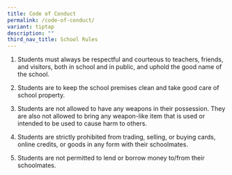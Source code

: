 ```yaml
---
title: Code of Conduct
permalink: /code-of-conduct/
variant: tiptap
description: ""
third_nav_title: School Rules
---
```

<ol data-tight="true" class="tight">
<li>
<p>Students must always be respectful and courteous to teachers, friends,
and visitors, both in school and in public, and uphold the good name of
the school.</p>
</li>
<li>
<p>Students are to keep the school premises clean and take good care of school
property.</p>
</li>
<li>
<p>Students are not allowed to have any weapons in their possession. They
are also not allowed to bring any weapon-like item that is used or intended
to be used to cause harm to others.</p>
</li>
<li>
<p>Students are strictly prohibited from trading, selling, or buying cards,
online credits, or goods in any form with their schoolmates.</p>
</li>
<li>
<p>Students are not permitted to lend or borrow money to/from their schoolmates.</p>
</li>
</ol>
<p><strong>&nbsp;</strong>
</p>